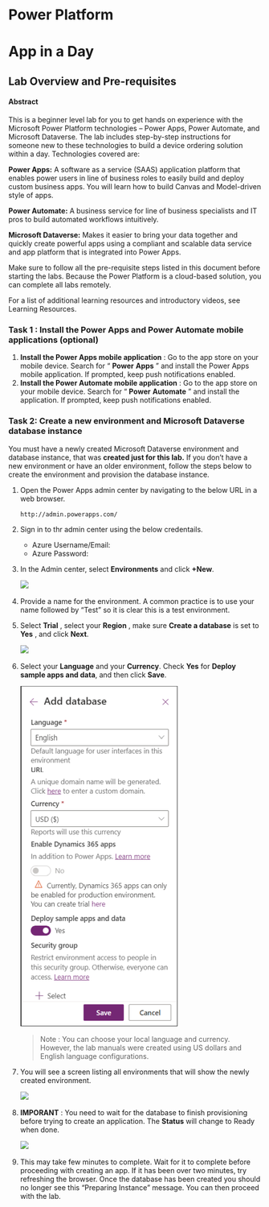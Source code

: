 # Power Platform

# App in a Day

## Lab Overview and Pre-requisites

#### Abstract

This is a beginner level lab for you to get hands on experience with the Microsoft Power Platform technologies – Power Apps, Power Automate, and Microsoft Dataverse. The lab includes step-by-step instructions for someone new to these technologies to build a device ordering solution within a day. Technologies covered are:

**Power Apps:** A software as a service (SAAS) application platform that enables power users in line of business roles to easily build and deploy custom business apps. You will learn how to build Canvas and Model-driven style of apps.

**Power Automate:** A business service for line of business specialists and IT pros to build automated workflows intuitively.

**Microsoft Dataverse:** Makes it easier to bring your data together and quickly create powerful apps using a compliant and scalable data service and app platform that is integrated into Power Apps.

Make sure to follow all the pre-requisite steps listed in this document before starting the labs. Because the Power Platform
is a cloud-based solution, you can complete all labs remotely.

For a list of additional learning resources and introductory videos, see Learning Resources.


### Task 1 : Install the Power Apps and Power Automate mobile applications (optional)

1. **Install the Power Apps mobile application** : Go to the app store on your mobile device. Search for “ **Power**
    **Apps** ” and install the Power Apps mobile application. If prompted, keep push notifications enabled.
2. **Install the Power Automate mobile application** : Go to the app store on your mobile device. Search for “ **Power**
    **Automate** ” and install the application. If prompted, keep push notifications enabled.

### Task 2: Create a new environment and Microsoft Dataverse database instance

You must have a newly created Microsoft Dataverse environment and database instance, that was **created just for this
lab.** If you don’t have a new environment or have an older environment, follow the steps below to create the environment
and provision the database instance.

1. Open the Power Apps admin center by navigating to the below URL in a web browser.

   ```
   http://admin.powerapps.com/
   ```
1. Sign in to thr admin center using the below credentails.

    * Azure Username/Email: <inject key="AzureAdUserEmail"></inject> 
    * Azure Password: <inject key="AzureAdUserPassword"></inject>
      
1. In the Admin center, select **Environments** and click **+New**.

   ![](images/Module0/environment1.png)
   
1. Provide a name for the environment. A common practice is to use your name followed by “Test” so it is clear this
    is a test environment.
1. Select **Trial** , select your **Region** , make sure **Create a database** is set to **Yes** , and click **Next**.

   ![](images/Module0/environment2.png)
   
1. Select your **Language** and your **Currency**. Check **Yes** for **Deploy sample apps and data**, and then click **Save**.
  
   ![](images/Module0/environment3.png)
   
   > Note : You can choose your local language and currency. However, the lab manuals were created using US dollars and
English language configurations.
1. You will see a screen listing all environments that will show the newly created environment.

   ![](images/Module0/environment4.png)
   
1. **IMPORANT** : You need to wait for the database to finish provisioning before trying to create an application. The
    **Status** will change to Ready when done. 

   ![](images/Module0/environment5.png)
   
1. This may take few minutes to complete. Wait for it to complete before proceeding with creating an app. If it has
    been over two minutes, try refreshing the browser. Once the database has been created you should no longer see
    this “Preparing Instance” message. You can then proceed with the lab.
